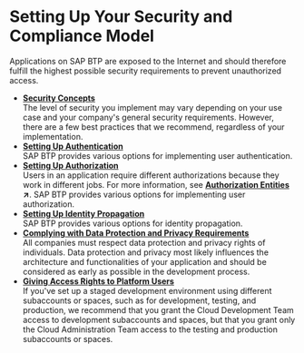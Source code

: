 <!-- loioaaaad9424e7442eab5d44b20f0ecbfd7 -->

# Setting Up Your Security and Compliance Model

Applications on SAP BTP are exposed to the Internet and should therefore fulfill the highest possible security requirements to prevent unauthorized access.

-   **[Security Concepts](Security_Concepts_951d36c.md#loio951d36ce07324f919f74f52b0f9f9e0a "The level of security you implement may vary depending on your use case and your
		company's general security requirements. However, there are a few best practices that we
		recommend, regardless of your implementation.")**  
The level of security you implement may vary depending on your use case and your company's general security requirements. However, there are a few best practices that we recommend, regardless of your implementation.
-   **[Setting Up Authentication](Setting_Up_Authentication_1dbce9c.md "SAP BTP provides
		various options for implementing user authentication. ")**  
SAP BTP provides various options for implementing user authentication.
-   **[Setting Up Authorization](Setting_Up_Authorization_cb9f0ac.md "Users in an application require different authorizations because they work in different jobs. For more information, see . SAP BTP provides
		various options for implementing user authorization.")**  
Users in an application require different authorizations because they work in different jobs. For more information, see **[Authorization Entities](https://help.sap.com/viewer/50fd4b19521f4bec9ee9cc6c72a90872//en-US/5d8ed75b5c72432cb0e4d846f411e0cd.html "Business users in an application require different authorizations because they work in different jobs.") :arrow_upper_right:**. SAP BTP provides various options for implementing user authorization.
-   **[Setting Up Identity Propagation](Setting_Up_Identity_Propagation_12cf719.md "SAP BTP provides
		various options for identity propagation. ")**  
SAP BTP provides various options for identity propagation.
-   **[Complying with Data Protection and Privacy Requirements](Complying_with_Data_Protection_and_Privacy_Requirements_84e144a.md "All companies must respect data protection and privacy rights of individuals. Data protection and privacy most likely influences the
		architecture and functionalities of your application and should be considered as early as possible in the development process. ")**  
All companies must respect data protection and privacy rights of individuals. Data protection and privacy most likely influences the architecture and functionalities of your application and should be considered as early as possible in the development process.
-   **[Giving Access Rights to Platform Users](Giving_Access_Rights_to_Platform_Users_a03d08e.md "If you've set up a staged development environment using different subaccounts or spaces,
		such as for development, testing, and production, we recommend that you grant the Cloud
		Development Team access to development subaccounts and spaces, but that you grant only the
		Cloud Administration Team access to the testing and production subaccounts or spaces. ")**  
If you've set up a staged development environment using different subaccounts or spaces, such as for development, testing, and production, we recommend that you grant the Cloud Development Team access to development subaccounts and spaces, but that you grant only the Cloud Administration Team access to the testing and production subaccounts or spaces.

